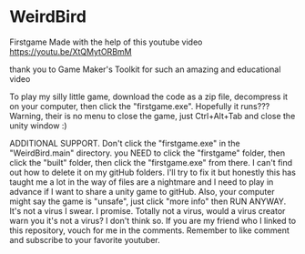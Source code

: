 # WeirdBird
 Firstgame
 Made with the help of this youtube video
https://youtu.be/XtQMytORBmM

thank you to Game Maker's Toolkit for such an amazing and educational video

To play my silly little game, download the code as a zip file, decompress it on your computer, then click the "firstgame.exe". Hopefully it runs??? Warning, their is no menu to close the game, just Ctrl+Alt+Tab and close the unity window :)

ADDITIONAL SUPPORT. Don't click the "firstgame.exe" in the "WeirdBird.main" directory. you NEED to click the "firstgame" folder, then click the "built" folder, then click the "firstgame.exe" from there. I can't find out how to delete it on my gitHub folders. I'll try to fix it but honestly this has taught me a lot in the way of files are a nightmare and I need to play in advance if I want to share a unity game to gitHub.
Also, your computer might say the game is "unsafe", just click "more info" then RUN ANYWAY. It's not a virus I swear. I promise. Totally not a virus, would a virus creator warn you it's not a virus? I don't think so.
If you are my friend who I linked to this repository, vouch for me in the comments. Remember to like comment and subscribe to your favorite youtuber.
